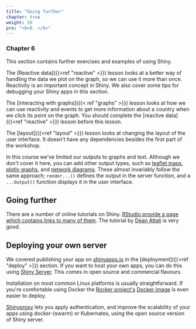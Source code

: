 ```yaml
---
title: "Going further"
chapter: true
weight: 50
pre: "<b>6. </b>"
---
```



### Chapter 6

This section contains further exercises and examples of using Shiny.

The [Reactive data]({{<ref "reactive" >}}) lesson looks at a better way of handling the data we plot on the graph, so we can use it more than once.  Reactivity is an important concept in Shiny.  We also cover some tips for debugging your Shiny apps in this section.

The [interacting with graphs]({{< ref "graphs" >}}) lesson looks at how we can use reactivity and events to get more information about a country when we click its point on the graph.  You should complete the [reactive data]({{<ref "reactive" >}}) lesson before this lesson.

The [layout]({{<ref "layout" >}}) lesson looks at changing the layout of the user interface.  It doesn't have any dependencies besides the first part of the workshop.

In this course we've limited our outputs to graphs and text.  Although we don't cover it here, you can add other output types, such as [leaflet maps](http://rstudio.github.io/leaflet/), [plotly graphs](https://plot.ly/r/), and [network diagrams](http://christophergandrud.github.io/networkD3/).  These almost invariably follow the same approach; `render...()` defines the output in the server function, and a `...Output()` function displays it in the user interface.

## Going further

There are a number of online tutorials on Shiny.  [RStudio provide a page which contains links to many of them](https://shiny.rstudio.com/tutorial/).  The tutorial by [Dean Attali](https://deanattali.com/blog/building-shiny-apps-tutorial/) is very good.

## Deploying your own server

We covered publishing your app on [shinyapps.io](https://www.shinyapps.io/) in the [deployment]({{<ref "deploy" >}}) section.  If you want to host your own apps, you can do this using [Shiny Server](https://www.rstudio.com/products/shiny/shiny-server/).   This comes in open source and commercial flavours.

Installation on most common Linux platforms is usually straightforward. If you're comfortable using Docker the [Rocker project's](https://github.com/rocker-org/rocker) [Docker image](https://hub.docker.com/r/rocker/shiny/) is even easier to deploy.  

[Shinyproxy](https://www.shinyproxy.io/) lets you apply authentication, and improve the scalability of your apps using docker-(swarm) or Kubernates, using the open source version of Shiny server.


